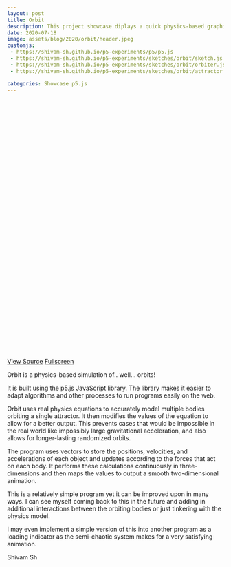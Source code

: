 ```yaml
---
layout: post
title: Orbit
description: This project showcase diplays a quick physics-based graphical simulation of orbiting bodies with p5.js
date: 2020-07-18
image: assets/blog/2020/orbit/header.jpeg
customjs:
 - https://shivam-sh.github.io/p5-experiments/p5/p5.js
 - https://shivam-sh.github.io/p5-experiments/sketches/orbit/sketch.js
 - https://shivam-sh.github.io/p5-experiments/sketches/orbit/orbiter.js
 - https://shivam-sh.github.io/p5-experiments/sketches/orbit/attractor.js

categories: Showcase p5.js
---
```


<div id="sketch" style="height: 600px"></div>
<a href="https://github.com/shivam-sh/p5-experiments/tree/master/sketches/orbit" class="button special" style="margin: 1em 0 0 0">View Source</a>
<a href="https://shivam-sh.github.io/p5-experiments/subpages/orbit.html" class="button" style="margin: 1em 0 0 0">Fullscreen</a>

Orbit is a physics-based simulation of.. well... orbits!

It is built using the p5.js JavaScript library. The library makes it easier to adapt algorithms and other processes to run programs easily on the web.

Orbit uses real physics equations to accurately model  multiple bodies orbiting a single attractor. It then modifies the values of the equation to allow for a better output. This prevents cases that would be impossible in the real world like impossibly large gravitational acceleration, and also allows for longer-lasting randomized orbits.

The program uses vectors to store the positions, velocities, and accelerations of each object and updates according to the forces that act on each body. It performs these calculations continuously in three-dimensions and then maps the values to output a smooth two-dimensional animation.

This is a relatively simple program yet it can be improved upon in many ways. I can see myself coming back to this in the future and adding in additional interactions between the orbiting bodies or just tinkering with the physics model.

I may even implement a simple version of this into another program as a loading indicator as the semi-chaotic system makes for a very satisfying animation.

Shivam Sh